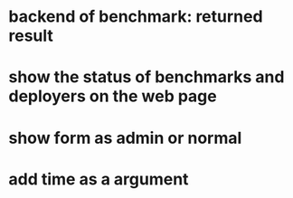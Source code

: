 # backend of benchmark: returned result
# show the status of benchmarks and deployers on the web page
# show form as admin or normal
# add time as a argument
